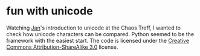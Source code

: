 fun with unicode
================

Watching [Jan]'s introduction to unicode at the Chaos Treff, I wanted to check
how unicode characters can be compared. Python seemed to be the framework with
the easiest start. The code is licensed under the [Creative Commons
Attribution-ShareAlike 3.0][ccbysa30] license.



[Jan]:       https://www.youtube.com/watch?v=2IGzCpSSjAc
[ccbysa30]:  https://creativecommons.org/licenses/by-sa/3.0
